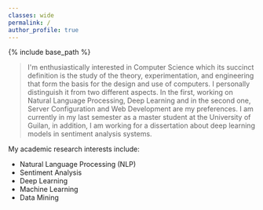 ```yaml
---
classes: wide
permalink: /
author_profile: true
---
```

{% include base_path %}

> I'm enthusiastically interested in Computer Science which its succinct definition is the study of the theory, experimentation, and engineering that form the basis for the design and use of computers. I personally distinguish it from two different aspects. In the first, working on Natural Language Processing, Deep Learning and in the second one, Server Configuration and Web Development are my preferences.
> I am currently in my last semester as a master student at the University of Guilan, in addition, I am working for a dissertation about deep learning models in sentiment analysis systems.

My academic research interests include:
-   Natural Language Processing (NLP)
-   Sentiment Analysis
-   Deep Learning
-   Machine Learning
-   Data Mining
